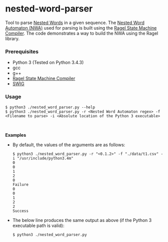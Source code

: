 # nested-word-parser
Tool to parse <a href="https://en.wikipedia.org/wiki/Nested_word" target="_blank">Nested Words</a> in a given sequence. The <a href="https://en.wikipedia.org/wiki/Nested_word#Nested_word_automaton" target="_blank">Nested Word Automaton (NWA)</a> used for parsing is built using the <a href="http://www.colm.net/open-source/ragel/">Ragel State Machine Compiler</a>. The code demonstrates a way to build the NWA using the Ragel library.
<br>
### Prerequisites
  * Python 3 (Tested on Python 3.4.3)
  * gcc
  * g++
  * <a href="http://www.colm.net/open-source/ragel/">Ragel State Machine Compiler</a>
  * <a href="http://www.swig.org/download.html">SWIG</a>

### Usage
```
$ python3 ./nested_word_parser.py --help
$ python3 ./nested_word_parser.py -r <Nested Word Automaton regex> -f <Filename to parse> -i <Absolute location of the Python 3 executable>
```
<br>

**Examples** <br>
* By default, the values of the arguments are as follows:
  ```
  $ python3 ./nested_word_parser.py -r "<0.1.2>" -f "./data/t1.csv" -i "/usr/include/python3.4m"
  0
  0
  1
  2
  0
  Failure
  0
  0
  1
  2
  2
  Success
  ```
* The below line produces the same output as above (if the Python 3 executable path is valid):
  ```
  $ python3 ./nested_word_parser.py
  ```
